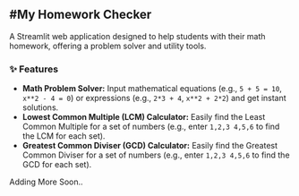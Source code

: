 ## #My Homework Checker

A Streamlit web application designed to help students with their math homework, offering a problem solver and utility tools.

### ✨ Features

* **Math Problem Solver:** Input mathematical equations (e.g., `5 + 5 = 10`, `x**2 - 4 = 0`) or expressions (e.g., `2*3 + 4`, `x**2 + 2*2`) and get instant solutions.
* **Lowest Common Multiple (LCM) Calculator:** Easily find the Least Common Multiple for a set of numbers (e.g., enter `1,2,3 4,5,6` to find the LCM for each set).
* **Greatest Common Diviser (GCD) Calculator:** Easily find the Greatest Common Diviser for a set of numbers (e.g., enter `1,2,3 4,5,6` to find the GCD for each set).

Adding More Soon..
